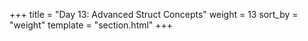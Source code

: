 +++
title = "Day 13: Advanced Struct Concepts"
weight = 13
sort_by = "weight"
template = "section.html"
+++
